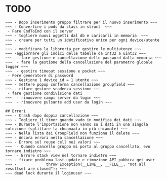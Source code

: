 # TODO
~~~ - Rifare la classe Timeout4Logout... non va ~~~
~~~ - Dopo inserimento gruppo filtrare per il nuovo inserimento ~~~ 
~~~ - Convertire i pods da class in struct  ~~~  
 - Fare EndToEnd con il server
~~~ - togliere nuovi oggetti dal db e caricarli in memoria  ~~~  
~~~ - creare per tutti un idetificativo unico per ogni device/utente ~~~
~~~ - modificara la libbreria per gestire le multiutenze ~~~
~~~ -aggiornare gli indici delle tabelle da int32 a uint32 ~~~
~~~  - fare gestione e cancellazione delle password dalla memoria ~~~ 
~~~  - fare la gestione della cancellazione del parametro globale logger ~~~ 
~~~  - gestire timeout sessione e pocket ~~~ 
 - Fere generatore di password
~~~ - Gestione 1 device_id = 1 utente ~~~  
~~~ - mettere popup conferma cancellazione groupfield ~~~  
~~~ - rifare gestore scadenza sessione ~~~ 
 - fare gestione condivisione dati
~~~  - rimuovere campi server da login ~~~ 
~~~  - rinuovere pulsante add user da login ~~~ 

## Errori
~~~ - Crash dopo doppia cancellazione ~~~
~~~ - Togliere il timer quando vado in modifica dei dati ~~~
~~~ - Durante l'importazione non vanno su i dati in una singola soluzione (splittare la chuamaata in più chiamate) ~~~
~~~ - Nella lista dei GroupField non funziona il delete ~~~
~~~ - Ancora errori nella cancellazione ~~~
~~~ - Errore sul reuse cell nei valori ~~~
~~~  - Quando cancello gruppo mi porta al gruppo cancellato, evo tornare indietro ~~~ 
~~~  - Errore stack view nel tornare indietro ~~~ 
~~~ - fixare problema last update e rimozione API pubbica get user
~~~ -             throw Exception(__LINE__, __FILE__, "not all resultset are closed"); ~~~
~~~ dead lock durante il loginuser ~~~ 

